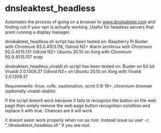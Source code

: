 # dnsleaktest_headless

  Automates the process of going on a browser to www.dnsleaktest.com
    and finding out if your vpn is actually working.  Useful for
    headless servers that arent running a display manager.

  dnsleaktest_headless.sh script has been tested on:
    Raspberry Pi Buster with Chromium 83.0.4103.116,
    Odroid N2+ Alarm archlinux with Chromium 92.0.4515.131
    Odroid N2+ Ubuntu 20.10 on Xorg with Chromium 92.0.4515.107 snap
  
  dnsleaktest_headless_vivaldi.sh script has been tested on:
    Buster on 64 bit Vivaldi 2.0.1309.37
    Odroid N2+ on Ubuntu 20.10 on Xorg with Vivaldi 2.0.1309.37
    
  Requirements: linux, xvfb, xautomation, scrot 0.8-18+,
    chromium-browser (optionally vivaldi-stable)

  If the script doesnt work because it fails to recognize the button
    on the web page then simply remove the web page button recognition
    condition and replace it with true.  Chances are it will work

  It doesnt seem work properly when run as root.  Instead issue su user -c "./dnsleaktest_headless.sh" if you are root.

